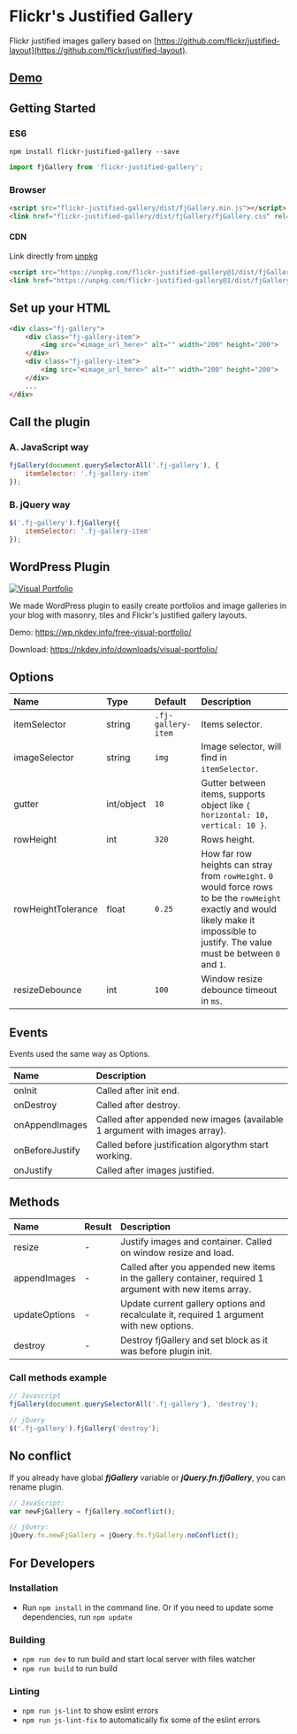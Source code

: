 # Flickr's Justified Gallery

Flickr justified images gallery based on [https://github.com/flickr/justified-layout](https://github.com/flickr/justified-layout).

## [Demo](https://free.nkdev.info/flickr-justified-gallery/)

## Getting Started

### ES6

`npm install flickr-justified-gallery --save`

```javascript
import fjGallery from 'flickr-justified-gallery';
```

### Browser

```html
<script src="flickr-justified-gallery/dist/fjGallery.min.js"></script>
<link href="flickr-justified-gallery/dist/fjGallery/fjGallery.css" rel="stylesheet">
```

#### CDN

Link directly from [unpkg](https://unpkg.com/)

```html
<script src="https://unpkg.com/flickr-justified-gallery@1/dist/fjGallery.min.js"></script>
<link href="https://unpkg.com/flickr-justified-gallery@1/dist/fjGallery.css" rel="stylesheet">
```

## Set up your HTML

```html
<div class="fj-gallery">
    <div class="fj-gallery-item">
        <img src="<image_url_here>" alt="" width="200" height="200">
    </div>
    <div class="fj-gallery-item">
        <img src="<image_url_here>" alt="" width="200" height="200">
    </div>
    ...
</div>
```

## Call the plugin

### A. JavaScript way

```javascript
fjGallery(document.querySelectorAll('.fj-gallery'), {
    itemSelector: '.fj-gallery-item'
});
```

### B. jQuery way

```javascript
$('.fj-gallery').fjGallery({
    itemSelector: '.fj-gallery-item'
});
```

## WordPress Plugin

[![Visual Portfolio](https://a.nkdev.info/visual-portfolio/preview.jpg)](https://wordpress.org/plugins/visual-portfolio/)

We made WordPress plugin to easily create portfolios and image galleries in your blog with masonry, tiles and Flickr's justified gallery layouts.

Demo: <https://wp.nkdev.info/free-visual-portfolio/>

Download: <https://nkdev.info/downloads/visual-portfolio/>

## Options

Name | Type | Default | Description
:--- | :--- | :------ | :----------
itemSelector | string | `.fj-gallery-item` | Items selector.
imageSelector | string | `img` | Image selector, will find in `itemSelector`.
gutter | int/object | `10` | Gutter between items, supports object like `{ horizontal: 10, vertical: 10 }`.
rowHeight | int | `320` | Rows height.
rowHeightTolerance | float | `0.25` | How far row heights can stray from `rowHeight`. `0` would force rows to be the `rowHeight` exactly and would likely make it impossible to justify. The value must be between `0` and `1`.
resizeDebounce | int | `100` | Window resize debounce timeout in `ms`.

## Events

Events used the same way as Options.

Name | Description
:--- | :----------
onInit | Called after init end.
onDestroy | Called after destroy.
onAppendImages | Called after appended new images (available 1 argument with images array).
onBeforeJustify | Called before justification algorythm start working.
onJustify | Called after images justified.

## Methods

Name | Result | Description
:--- | :----- | :----------
resize | - | Justify images and container. Called on window resize and load.
appendImages | - | Called after you appended new items in the gallery container, required 1 argument with new items array.
updateOptions | - | Update current gallery options and recalculate it, required 1 argument with new options.
destroy | - | Destroy fjGallery and set block as it was before plugin init.

### Call methods example

```javascript
// Javascript
fjGallery(document.querySelectorAll('.fj-gallery'), 'destroy');

// jQuery
$('.fj-gallery').fjGallery('destroy');
```

## No conflict

If you already have global ***fjGallery*** variable or ***jQuery.fn.fjGallery***, you can rename plugin.

```javascript
// JavaScript:
var newFjGallery = fjGallery.noConflict();

// jQuery:
jQuery.fn.newFjGallery = jQuery.fn.fjGallery.noConflict();
```

## For Developers

### Installation

* Run `npm install` in the command line. Or if you need to update some dependencies, run `npm update`

### Building

* `npm run dev` to run build and start local server with files watcher
* `npm run build` to run build

### Linting

* `npm run js-lint` to show eslint errors
* `npm run js-lint-fix` to automatically fix some of the eslint errors
